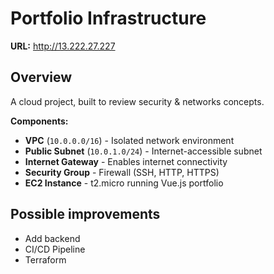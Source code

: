 # Portfolio Infrastructure

**URL:** http://13.222.27.227

## Overview

A cloud project, built to review security & networks concepts.

**Components:**

- **VPC** (`10.0.0.0/16`) - Isolated network environment
- **Public Subnet** (`10.0.1.0/24`) - Internet-accessible subnet
- **Internet Gateway** - Enables internet connectivity
- **Security Group** - Firewall (SSH, HTTP, HTTPS)
- **EC2 Instance** - t2.micro running Vue.js portfolio

## Possible improvements

- Add backend
- CI/CD Pipeline
- Terraform
